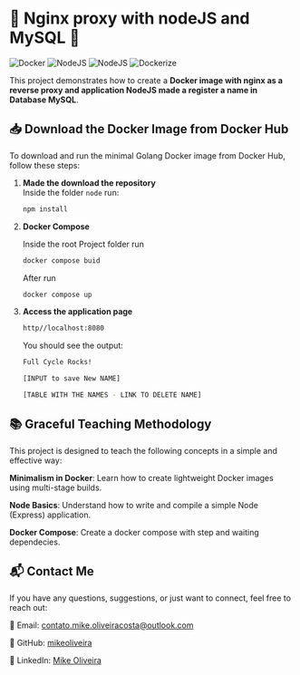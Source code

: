 # 🐳 Nginx proxy with nodeJS and MySQL 🚀

![Docker](https://img.shields.io/badge/DockerHub-OK-blue?logo=docker) ![NodeJS](https://img.shields.io/badge/NodeJS-21-green?logo=nodedotjs)  ![NodeJS](https://img.shields.io/badge/MySQL-21-4479A1?logo=mysql) ![Dockerize](https://img.shields.io/badge/Dockerize-v.9.2-green) 

This project demonstrates how to create a **Docker image with nginx as a reverse proxy and application NodeJS made a register a name in Database MySQL**.

## 📥 Download the Docker Image from Docker Hub

To download and run the minimal Golang Docker image from Docker Hub, follow these steps:

1. **Made the download the repository**  
   Inside the folder `node` run:
   ```bash
   npm install
   ```
2. **Docker Compose**

    Inside the root Project folder run

    ```bash
    docker compose buid
    ```
    After run
    ```bash
    docker compose up
    ```
3. **Access the application page**

    ```bash
    http//localhost:8080
    ```
    You should see the output:

    ```bash
    Full Cycle Rocks!

    [INPUT to save New NAME]

    [TABLE WITH THE NAMES - LINK TO DELETE NAME]
    ```
   

## 📚 Graceful Teaching Methodology
This project is designed to teach the following concepts in a simple and effective way:

**Minimalism in Docker**: Learn how to create lightweight Docker images using multi-stage builds.

**Node Basics**: Understand how to write and compile a simple Node (Express) application.

**Docker Compose**: Create a docker compose with step and waiting dependecies.

## 📬 Contact Me
If you have any questions, suggestions, or just want to connect, feel free to reach out:

📧 Email: contato.mike.oliveiracosta@outlook.com  

🐙 GitHub: [mikeoliveira](https://github.com/mikeoliveira)

🔗 LinkedIn: [Mike Oliveira](https://www.linkedin.com/in/mike-oliveira-970bbb56/)